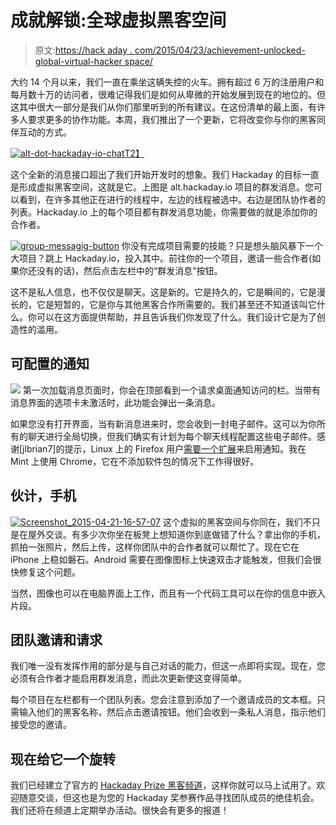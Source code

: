 # 成就解锁:全球虚拟黑客空间

> 原文:[https://hack aday . com/2015/04/23/achievement-unlocked-global-virtual-hacker space/](https://hackaday.com/2015/04/23/achievement-unlocked-global-virtual-hackerspace/)

大约 14 个月以来，我们一直在乘坐这辆失控的火车。拥有超过 6 万的注册用户和每月数十万的访问者，很难记得我们是如何从卑微的开始发展到现在的地位的。但这其中很大一部分是我们从你们那里听到的所有建议。在这份清单的最上面，有许多人要求更多的协作功能。本周，我们推出了一个更新，它将改变你与你的黑客同伴互动的方式。

[![alt-dot-hackaday-io-chat](../Images/c992bef10f481fb550889fd3a384e2a9.png)T2】](https://hackaday.com/wp-content/uploads/2015/04/alt-dot-hackaday-io-chat.png)

这个全新的消息接口超出了我们开始开发时的想象。我们 Hackaday 的目标一直是形成虚拟黑客空间，这就是它。上图是 alt.hackaday.io 项目的群发消息。您可以看到，在许多其他正在进行的线程中，左边的线程被选中。右边是团队协作者的列表。Hackaday.io 上的每个项目都有群发消息功能，你需要做的就是添加你的合作者。

[![group-messagig-button](../Images/4ad2885a76aeca6353080f53de444cec.png)](https://hackaday.com/wp-content/uploads/2015/04/group-messagig-button.png) 你没有完成项目需要的技能？只是想头脑风暴下一个大项目？跳上 Hackaday.io，投入其中。前往你的一个项目，邀请一些合作者(如果你还没有的话)，然后点击左栏中的“群发消息”按钮。

这不是私人信息，也不仅仅是聊天。这是新的。它是持久的，它是瞬间的，它是漫长的，它是短暂的，它是你与其他黑客合作所需要的。我们甚至还不知道该叫它什么。你可以在这方面提供帮助，并且告诉我们你发现了什么。我们设计它是为了创造性的滥用。

## 可配置的通知

[![](../Images/064b90488d79b512bced7d5ad26f3275.png)](https://hackaday.com/wp-content/uploads/2015/04/desktop-notifications-hackaday-io1.png) 第一次加载消息页面时，你会在顶部看到一个请求桌面通知访问的栏。当带有消息界面的选项卡未激活时，此功能会弹出一条消息。

如果您没有打开界面，当有新消息进来时，您会收到一封电子邮件。这可以为你所有的聊天进行全局切换，但我们确实有计划为每个聊天线程配置这些电子邮件。感谢[jlbrian7]的提示，Linux 上的 Firefox 用户[需要一个扩展](https://addons.mozilla.org/en-us/firefox/addon/gnotifier/)来启用通知。我在 Mint 上使用 Chrome，它在不添加软件包的情况下工作得很好。

## 伙计，手机

[![Screenshot_2015-04-21-16-57-07](../Images/d1de70b8aa8edda70e24d0dbbd5c68e2.png)](https://hackaday.com/wp-content/uploads/2015/04/screenshot_2015-04-21-16-57-07.png) 这个虚拟的黑客空间与你同在，我们不只是在屋外交谈。有多少次你坐在板凳上想知道你到底做错了什么？拿出你的手机，抓拍一张照片，然后上传，这样你团队中的合作者就可以帮忙了。现在它在 iPhone 上稳如磐石。Android 需要在图像图标上快速双击才能触发，但我们会很快修复这个问题。

当然，图像也可以在电脑界面上工作，而且有一个代码工具可以在你的信息中嵌入片段。

## 团队邀请和请求

我们唯一没有发挥作用的部分是与自己对话的能力，但这一点即将实现。现在，您必须有合作者才能启用群发消息，而此次更新使这变得简单。

每个项目在左栏都有一个团队列表。您会注意到添加了一个邀请成员的文本框。只需输入他们的黑客名称，然后点击邀请按钮。他们会收到一条私人消息，指示他们接受您的邀请。

## 现在给它一个旋转

我们已经建立了官方的 [Hackaday Prize 黑客频道](https://hackaday.io/project/5373-hackaday-prize-hacker-channel)，这样你就可以马上试用了。欢迎随意交谈，但这也是为您的 Hackaday 奖参赛作品寻找团队成员的绝佳机会。我们还将在频道上定期举办活动。很快会有更多的报道！